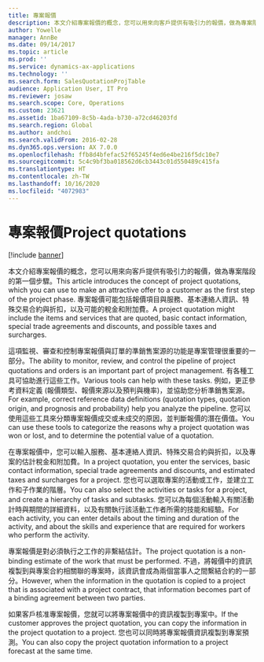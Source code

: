 ```yaml
---
title: 專案報價
description: 本文介紹專案報價的概念，您可以用來向客戶提供有吸引力的報價，做為專案階段的第一個步驟。 專案報價可能包括報價項目與服務、基本連絡人資訊、特殊交易合約與折扣，以及可能的稅金和附加費。
author: Yowelle
manager: AnnBe
ms.date: 09/14/2017
ms.topic: article
ms.prod: ''
ms.service: dynamics-ax-applications
ms.technology: ''
ms.search.form: SalesQuotationProjTable
audience: Application User, IT Pro
ms.reviewer: josaw
ms.search.scope: Core, Operations
ms.custom: 23621
ms.assetid: 1ba67109-8c5b-4ada-b730-a72cd46203fd
ms.search.region: Global
ms.author: andchoi
ms.search.validFrom: 2016-02-28
ms.dyn365.ops.version: AX 7.0.0
ms.openlocfilehash: ffb8d4bfefac52f65245f4ed6e4be216f5dc10e7
ms.sourcegitcommit: 5c4c9bf3ba018562d6cb3443c01d550489c415fa
ms.translationtype: HT
ms.contentlocale: zh-TW
ms.lasthandoff: 10/16/2020
ms.locfileid: "4072983"
---
```

# <a name="project-quotations"></a><span data-ttu-id="633d9-104">專案報價</span><span class="sxs-lookup"><span data-stu-id="633d9-104">Project quotations</span></span>

[!include [banner](../includes/banner.md)]

<span data-ttu-id="633d9-105">本文介紹專案報價的概念，您可以用來向客戶提供有吸引力的報價，做為專案階段的第一個步驟。</span><span class="sxs-lookup"><span data-stu-id="633d9-105">This article introduces the concept of project quotations, which you can use to make an attractive offer to a customer as the first step of the project phase.</span></span> <span data-ttu-id="633d9-106">專案報價可能包括報價項目與服務、基本連絡人資訊、特殊交易合約與折扣，以及可能的稅金和附加費。</span><span class="sxs-lookup"><span data-stu-id="633d9-106">A project quotation might include the items and services that are quoted, basic contact information, special trade agreements and discounts, and possible taxes and surcharges.</span></span> 

<span data-ttu-id="633d9-107">這項監視、審查和控制專案報價與訂單的準銷售案源的功能是專案管理很重要的一部分。</span><span class="sxs-lookup"><span data-stu-id="633d9-107">The ability to monitor, review, and control the pipeline of project quotations and orders is an important part of project management.</span></span> <span data-ttu-id="633d9-108">有各種工具可協助進行這些工作。</span><span class="sxs-lookup"><span data-stu-id="633d9-108">Various tools can help with these tasks.</span></span> <span data-ttu-id="633d9-109">例如，更正參考資料定義 (報價類型、報價來源以及預判與機率)，並協助您分析準銷售案源。</span><span class="sxs-lookup"><span data-stu-id="633d9-109">For example, correct reference data definitions (quotation types, quotation origin, and prognosis and probability) help you analyze the pipeline.</span></span> <span data-ttu-id="633d9-110">您可以使用這些工具來分類專案報價成交或未成交的原因，並判斷報價的潛在價值。</span><span class="sxs-lookup"><span data-stu-id="633d9-110">You can use these tools to categorize the reasons why a project quotation was won or lost, and to determine the potential value of a quotation.</span></span> 

<span data-ttu-id="633d9-111">在專案報價中，您可以輸入服務、基本連絡人資訊、特殊交易合約與折扣，以及專案的估計稅金和附加費。</span><span class="sxs-lookup"><span data-stu-id="633d9-111">In a project quotation, you enter the services, basic contact information, special trade agreements and discounts, and estimated taxes and surcharges for a project.</span></span> <span data-ttu-id="633d9-112">您也可以選取專案的活動或工作，並建立工作和子作業的階層。</span><span class="sxs-lookup"><span data-stu-id="633d9-112">You can also select the activities or tasks for a project, and create a hierarchy of tasks and subtasks.</span></span> <span data-ttu-id="633d9-113">您可以為每個活動輸入有關活動計時與期間的詳細資料，以及有關執行該活動工作者所需的技能和經驗。</span><span class="sxs-lookup"><span data-stu-id="633d9-113">For each activity, you can enter details about the timing and duration of the activity, and about the skills and experience that are required for workers who perform the activity.</span></span> 

<span data-ttu-id="633d9-114">專案報價是對必須執行之工作的非繫結估計。</span><span class="sxs-lookup"><span data-stu-id="633d9-114">The project quotation is a non-binding estimate of the work that must be performed.</span></span> <span data-ttu-id="633d9-115">不過，將報價中的資訊複製到與專案合約相關聯的專案時，該資訊會成為兩個當事人之間繫結合約的一部分。</span><span class="sxs-lookup"><span data-stu-id="633d9-115">However, when the information in the quotation is copied to a project that is associated with a project contract, that information becomes part of a binding agreement between two parties.</span></span> 

<span data-ttu-id="633d9-116">如果客戶核准專案報價，您就可以將專案報價中的資訊複製到專案中。</span><span class="sxs-lookup"><span data-stu-id="633d9-116">If the customer approves the project quotation, you can copy the information in the project quotation to a project.</span></span> <span data-ttu-id="633d9-117">您也可以同時將專案報價資訊複製到專案預測。</span><span class="sxs-lookup"><span data-stu-id="633d9-117">You can also copy the project quotation information to a project forecast at the same time.</span></span>



